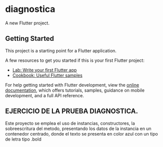 # diagnostica

A new Flutter project.

## Getting Started

This project is a starting point for a Flutter application.

A few resources to get you started if this is your first Flutter project:

- [Lab: Write your first Flutter app](https://docs.flutter.dev/get-started/codelab)
- [Cookbook: Useful Flutter samples](https://docs.flutter.dev/cookbook)

For help getting started with Flutter development, view the
[online documentation](https://docs.flutter.dev/), which offers tutorials,
samples, guidance on mobile development, and a full API reference.

## EJERCICIO DE LA PRUEBA DIAGNOSTICA.

Este proyecto se emplea el uso de instancias, constructores, la sobreescritura del metodo,
presentando los datos de la instancia en un contenedor centrado, donde el texto se presenta en 
color azul con un tipo de letra tipo .bold 
